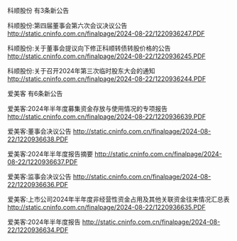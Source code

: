 科顺股份 有3条新公告 

科顺股份:第四届董事会第六次会议决议公告 http://static.cninfo.com.cn/finalpage/2024-08-22/1220936247.PDF 

科顺股份:关于董事会提议向下修正科顺转债转股价格的公告 http://static.cninfo.com.cn/finalpage/2024-08-22/1220936245.PDF 

科顺股份:关于召开2024年第三次临时股东大会的通知 http://static.cninfo.com.cn/finalpage/2024-08-22/1220936244.PDF 

爱美客 有6条新公告 

爱美客:2024年半年度募集资金存放与使用情况的专项报告 http://static.cninfo.com.cn/finalpage/2024-08-22/1220936639.PDF 

爱美客:董事会决议公告 http://static.cninfo.com.cn/finalpage/2024-08-22/1220936638.PDF 

爱美客:2024年半年度报告摘要 http://static.cninfo.com.cn/finalpage/2024-08-22/1220936637.PDF 

爱美客:监事会决议公告 http://static.cninfo.com.cn/finalpage/2024-08-22/1220936636.PDF 

爱美客:上市公司2024年半年度非经营性资金占用及其他关联资金往来情况汇总表 http://static.cninfo.com.cn/finalpage/2024-08-22/1220936635.PDF 

爱美客:2024年半年度报告 http://static.cninfo.com.cn/finalpage/2024-08-22/1220936634.PDF 

